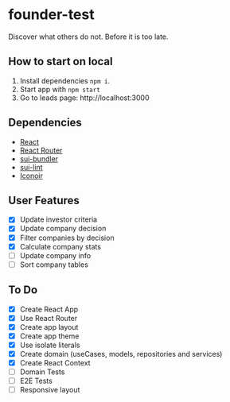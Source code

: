 # founder-test

Discover what others do not. Before it is too late.

## How to start on local

1. Install dependencies `npm i`.
2. Start app with `npm start`
3. Go to leads page: http://localhost:3000

## Dependencies

- [React](https://github.com/facebook/react/)
- [React Router](https://github.com/ReactTraining/react-router)
- [sui-bundler](https://github.com/SUI-Components/sui/tree/master/packages/sui-bundler)
- [sui-lint](https://github.com/SUI-Components/sui/tree/master/packages/sui-lint)
- [Iconoir](https://iconoir.com/)

## User Features

- [x] Update investor criteria
- [x] Update company decision
- [x] Filter companies by decision
- [x] Calculate company stats
- [ ] Update company info
- [ ] Sort company tables

## To Do

- [x] Create React App
- [x] Use React Router
- [x] Create app layout
- [x] Create app theme
- [x] Use isolate literals
- [x] Create domain (useCases, models, repositories and services)
- [x] Create React Context
- [ ] Domain Tests
- [ ] E2E Tests
- [ ] Responsive layout